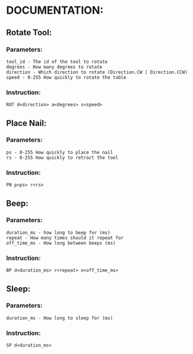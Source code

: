 # DOCUMENTATION:
## Rotate Tool:
### Parameters:
    tool_id - The id of the tool to rotate
    degrees - How many degrees to rotate
    direction - Which direction to rotate (Direction.CW | Direction.CCW)
    speed - 0-255 How quickly to rotate the table
### Instruction:
    ROT d<direction> a<degrees> s<speed>

## Place Nail:
### Parameters:
    ps - 0-255 How quickly to place the nail
    rs - 0-255 How quickly to retract the tool
### Instruction:
    PN p<ps> r<rs>

## Beep:
### Parameters:
    duration_ms - how long to beep for (ms)
    repeat - How many times should it repeat for
    off_time_ms - How long between beeps (ms)
### Instruction:
    BP d<duration_ms> r<repeat> o<off_time_ms>

## Sleep:
### Parameters:
    duration_ms - How long to sleep for (ms)
### Instruction:
    SP d<duration_ms>
